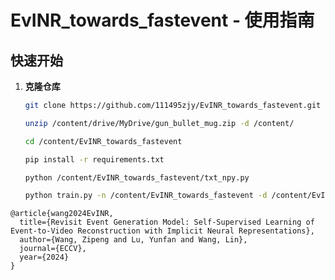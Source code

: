 # EvINR_towards_fastevent - 使用指南

## 快速开始

1. **克隆仓库**
   ```bash
   git clone https://github.com/111495zjy/EvINR_towards_fastevent.git

   unzip /content/drive/MyDrive/gun_bullet_mug.zip -d /content/

   cd /content/EvINR_towards_fastevent

   pip install -r requirements.txt

   python /content/EvINR_towards_fastevent/txt_npy.py

   python train.py -n /content/EvINR_towards_fastevent -d /content/EvINR_towards_fastevent/gun_bullet_mug.npy


```
@article{wang2024EvINR,
  title={Revisit Event Generation Model: Self-Supervised Learning of Event-to-Video Reconstruction with Implicit Neural Representations},
  author={Wang, Zipeng and Lu, Yunfan and Wang, Lin},
  journal={ECCV},
  year={2024}
}
```
